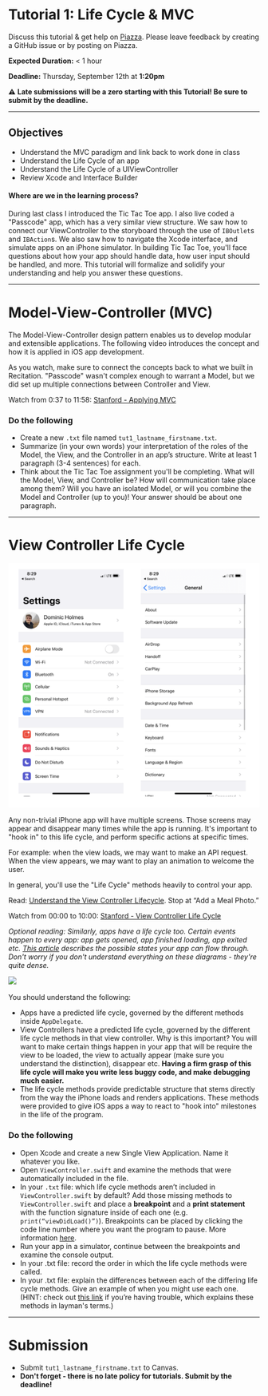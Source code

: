 # Tutorial 1: Life Cycle & MVC

Discuss this tutorial & get help on [Piazza](https://tiny.cc/cis195-piazza).
Please leave feedback by creating a GitHub issue or by posting on Piazza.

**Expected Duration:** < 1 hour


**Deadline:** Thursday, September 12th at **1:20pm**


⚠️ **Late submissions will be a zero starting with this Tutorial! Be sure to submit by the deadline.**

- - - -

## Objectives
* Understand the MVC paradigm and link back to work done in class
* Understand the Life Cycle of an app
* Understand the Life Cycle of a UIViewController
* Review Xcode and Interface Builder

#### Where are we in the learning process?  
During last class I introduced the Tic Tac Toe app. I also live coded a "Passcode" app, which has a very similar view structure. We saw how to connect our ViewController to the storyboard through the use of `IBOutlet`s and `IBAction`s. We also saw how to navigate the Xcode interface, and simulate apps on an iPhone simulator. In building Tic Tac Toe, you'll face questions about how your app should handle data, how user input should be handled, and more. This tutorial will formalize and solidify your understanding and help you answer these questions.

---

# Model-View-Controller (MVC)

The Model-View-Controller design pattern enables us to develop modular and extensible applications. The following video introduces the concept and how it is applied in iOS app development. 

As you watch, make sure to connect the concepts back to what we built in Recitation. "Passcode" wasn't complex enough to warrant a Model, but we did set up multiple connections between Controller and View.

Watch from 0:37 to 11:58:
[Stanford - Applying MVC](https://www.youtube.com/watch?v=w7a79cx3UaY&index=2&list=PLPA-ayBrweUzGFmkT_W65z64MoGnKRZMq)

### Do the following
* Create a new `.txt` file named `tut1_lastname_firstname.txt`.
* Summarize (in your own words) your interpretation of the roles of the Model, the View, and the Controller in an app’s structure. Write at least 1 paragraph (3-4 sentences) for each.
* Think about the Tic Tac Toe assignment you'll be completing. What will the Model, View, and Controller be? How will communication take place among them? Will you have an isolated Model, or will you combine the Model and Controller (up to you)! Your answer should be about one paragraph.

---

# View Controller Life Cycle

![](/tutorials/tutorial-2/assets/fig1.png?raw=true)

Any non-trivial iPhone app will have multiple screens. Those screens may appear and disappear many times while the app is running. It's important to "hook in" to this life cycle, and perform specific actions at specific times.

For example: when the view loads, we may want to make an API request. When the view appears, we may want to play an animation to welcome the user.

In general, you'll use the "Life Cycle" methods heavily to control your app.

Read: [Understand the View Controller Lifecycle](https://developer.apple.com/library/content/referencelibrary/GettingStarted/DevelopiOSAppsSwift/WorkWithViewControllers.html). Stop at “Add a Meal Photo.”

Watch from 00:00 to 10:00: [Stanford - View Controller Life Cycle](https://www.youtube.com/watch?v=tLsPoVDXDG8&list=PLPA-ayBrweUzGFmkT_W65z64MoGnKRZMq&index=10)

*Optional reading: Similarly, apps have a life cycle too. Certain events happen to every app: app gets opened, app finished loading, app exited etc. [This article](https://medium.com/@neroxiao/ios-app-life-cycle-ec1b31cee9dc) describes the possible states your app can flow through. Don't worry if you don't understand everything on these diagrams - they're quite dense.*

![](/tutorials/tutorial-2/assets/fig2.png?raw=true)

You should understand the following:
* Apps have a predicted life cycle, governed by the different methods inside `AppDelegate`.
* View Controllers have a predicted life cycle, governed by the different life cycle methods in that view controller. Why is this important? You will want to make certain things happen in your app that will be require the view to be loaded, the view to actually appear (make sure you understand the distinction), disappear etc. **Having a firm grasp of this life cycle will make you write less buggy code, and make debugging much easier.**
* The life cycle methods provide predictable structure that stems directly from the way the iPhone loads and renders applications. These methods were provided to give iOS apps a way to react to "hook into" milestones in the life of the program.

### Do the following
* Open Xcode and create a new Single View Application. Name it whatever you like.
* Open `ViewController.swift` and examine the methods that were automatically included in the file.
* In your `.txt` file: which life cycle methods aren’t included in `ViewController.swift` by default?
Add those missing methods to `ViewController.swift` and place a **breakpoint** and a **print statement** with the function signature inside of each one (e.g. `print(“viewDidLoad()”)`). Breakpoints can be placed by clicking the code line number where you want the program to pause. More information [here](https://medium.com/yay-its-erica/xcode-debugging-with-breakpoints-for-beginners-5b0d0a39d711).
* Run your app in a simulator, continue between the breakpoints and examine the console output.
* In your .txt file: record the order in which the life cycle methods were called.
* In your .txt file: explain the differences between each of the differing life cycle methods. Give an example of when you might use each one. (HINT: check out [this link](https://www.codementor.io/hemantkumar434/view-controller-lifecycle-ios-applications-7oyju9lp6) if you’re having trouble, which explains these methods in layman's terms.)

---

# Submission
* Submit `tut1_lastname_firstname.txt` to Canvas.
* **Don't forget - there is no late policy for tutorials. Submit by the deadline!**


